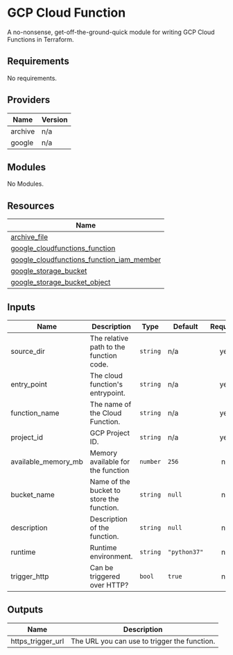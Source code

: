 # GCP Cloud Function

A no-nonsense, get-off-the-ground-quick module for writing GCP Cloud Functions in Terraform.

## Requirements

No requirements.

## Providers

| Name | Version |
|------|---------|
| archive | n/a |
| google | n/a |

## Modules

No Modules.

## Resources

| Name |
|------|
| [archive_file](https://registry.terraform.io/providers/hashicorp/archive/latest/docs/data-sources/file) |
| [google_cloudfunctions_function](https://registry.terraform.io/providers/hashicorp/google/latest/docs/resources/cloudfunctions_function) |
| [google_cloudfunctions_function_iam_member](https://registry.terraform.io/providers/hashicorp/google/latest/docs/resources/cloudfunctions_function_iam_member) |
| [google_storage_bucket](https://registry.terraform.io/providers/hashicorp/google/latest/docs/resources/storage_bucket) |
| [google_storage_bucket_object](https://registry.terraform.io/providers/hashicorp/google/latest/docs/resources/storage_bucket_object) |

## Inputs

| Name | Description | Type | Default | Required |
|------|-------------|------|---------|:--------:|
| source\_dir | The relative path to the function code. | `string` | n/a | yes |
| entry\_point | The cloud function's entrypoint. | `string` | n/a | yes |
| function\_name | The name of the Cloud Function. | `string` | n/a | yes |
| project\_id | GCP Project ID. | `string` | n/a | yes |
| available\_memory\_mb | Memory available for the function | `number` | `256` | no |
| bucket\_name | Name of the bucket to store the function. | `string` | `null` | no |
| description | Description of the function. | `string` | `null` | no |
| runtime | Runtime environment. | `string` | `"python37"` | no |
| trigger\_http | Can be triggered over HTTP? | `bool` | `true` | no |

## Outputs

| Name | Description |
|------|-------------|
| https\_trigger\_url | The URL you can use to trigger the function. |

